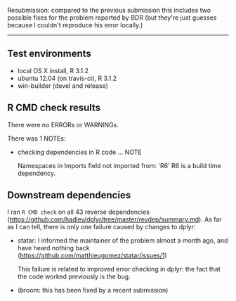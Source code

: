 Resubmission: compared to the previous submission this includes two possible fixes for the problem reported by BDR (but they're just guesses because I couldn't reproduce his error locally.)

---

## Test environments

* local OS X install, R 3.1.2
* ubuntu 12.04 (on travis-ci), R 3.1.2
* win-builder (devel and release)

## R CMD check results

There were no ERRORs or WARNINGs.

There was 1 NOTEs:

* checking dependencies in R code ... NOTE
  
  Namespaces in Imports field not imported from: 'R6'
  R6 is a build time dependency.

## Downstream dependencies

I ran `R CMD check` on all 43 reverse dependencies (https://github.com/hadley/dplyr/tree/master/revdep/summary.md). As far as I can tell, there is only one failure caused by changes to dplyr:

* statar: I informed the maintainer of the problem almost a month ago,
  and have heard nothing back (https://github.com/matthieugomez/statar/issues/1)
  
  This failure is related to improved error checking in dplyr: the fact that 
  the code worked previously is the bug.

* (broom: this has been fixed by a recent submission)
